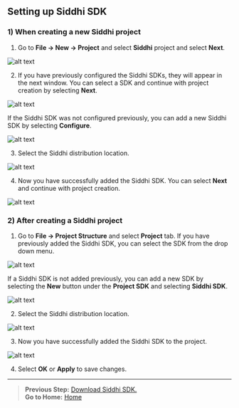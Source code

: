 ## Setting up Siddhi SDK

### 1) When creating a new Siddhi project

1) Go to **File -> New -> Project** and select **Siddhi** project and select **Next**.

![alt text](images/Figure-1-1.png)

2) If you have previously configured the Siddhi SDKs, they will appear in the next window. You can select a SDK and 
continue with project creation by selecting **Next**.

![alt text](images/Figure-1-2.png)

If the Siddhi SDK was not configured previously, you can add a new Siddhi SDK by selecting **Configure**.

![alt text](images/Figure-1-2-2.png)

3) Select the Siddhi distribution location.

![alt text](images/Figure-1-3.png)

4) Now you have successfully added the Siddhi SDK. You can select **Next** and continue with project creation.

![alt text](images/Figure-1-2.png)

### 2) After creating a Siddhi project

1) Go to **File -> Project Structure** and select **Project** tab. If you have previously added the Siddhi SDK, you can 
select the SDK from the drop down menu.

![alt text](images/Figure-2-1-1.png)

If a Siddhi SDK is not added previously, you can add a new SDK by selecting the **New** button under the **Project 
SDK** and selecting **Siddhi SDK**.

![alt text](images/Figure-2-1-2.png)

2) Select the Siddhi distribution location.

![alt text](images/Figure-2-2.png)

3) Now you have successfully added the Siddhi SDK to the project.

![alt text](images/Figure-2-3.png)

4) Select **OK** or **Apply** to save changes.   
    
    
---   
> **Previous Step:** [Download Siddhi SDK.](../download-siddhi-sdk)   
> **Go to Home:** [Home](../README.md)
